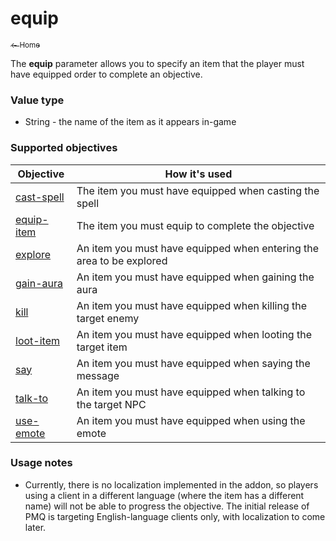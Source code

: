 # equip

<a href="../index.md"><sub>← Home</sub></a>

The **equip** parameter allows you to specify an item that the player must have equipped order to complete an objective.

### Value type

* String - the name of the item as it appears in-game

### Supported objectives

| Objective | How it's used |
|---|---|
| [cast-spell](../objectives/cast-spell.md) | The item you must have equipped when casting the spell |
| [equip-item](../objectives/equip-item.md) | The item you must equip to complete the objective |
| [explore](../objectives/explore.md) | An item you must have equipped when entering the area to be explored |
| [gain-aura](../objectives/gain-aura.md) | An item you must have equipped when gaining the aura |
| [kill](../objectives/kill.md) | An item you must have equipped when killing the target enemy |
| [loot-item](../objectives/loot-item.md) | An item you must have equipped when looting the target item |
| [say](../objectives/say.md) | An item you must have equipped when saying the message |
| [talk-to](../objectives/talk-to.md) | An item you must have equipped when talking to the target NPC |
| [use-emote](../objectives/use-emote.md) | An item you must have equipped when using the emote |

### Usage notes

* Currently, there is no localization implemented in the addon, so players using a client in a different language (where the item has a different name) will not be able to progress the objective. The initial release of PMQ is targeting English-language clients only, with localization to come later.
